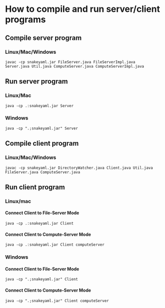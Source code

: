 # How to compile and run server/client programs

## Compile server program

### Linux/Mac/Windows
```
javac -cp snakeyaml.jar FileServer.java FileServerImpl.java Server.java Util.java ComputeServer.java ComputeServerImpl.java
```


## Run server program

### Linux/Mac
```
java -cp .:snakeyaml.jar Server
```

### Windows

```
java -cp ".;snakeyaml.jar" Server
```

## Compile client program

### Linux/Mac/Windows
```
javac -cp snakeyaml.jar DirectoryWatcher.java Client.java Util.java FileServer.java ComputeServer.java
```

## Run client program

### Linux/mac

#### Connect Client to File-Server Mode
```
java -cp .:snakeyaml.jar Client
```

#### Connect Client to Compute-Server Mode
```
java -cp .:snakeyaml.jar Client computeServer
```

### Windows

#### Connect Client to File-Server Mode
```
java -cp ".;snakeyaml.jar" Client
```

#### Connect Client to Compute-Server Mode
```
java -cp ".;snakeyaml.jar" Client computeServer
```

